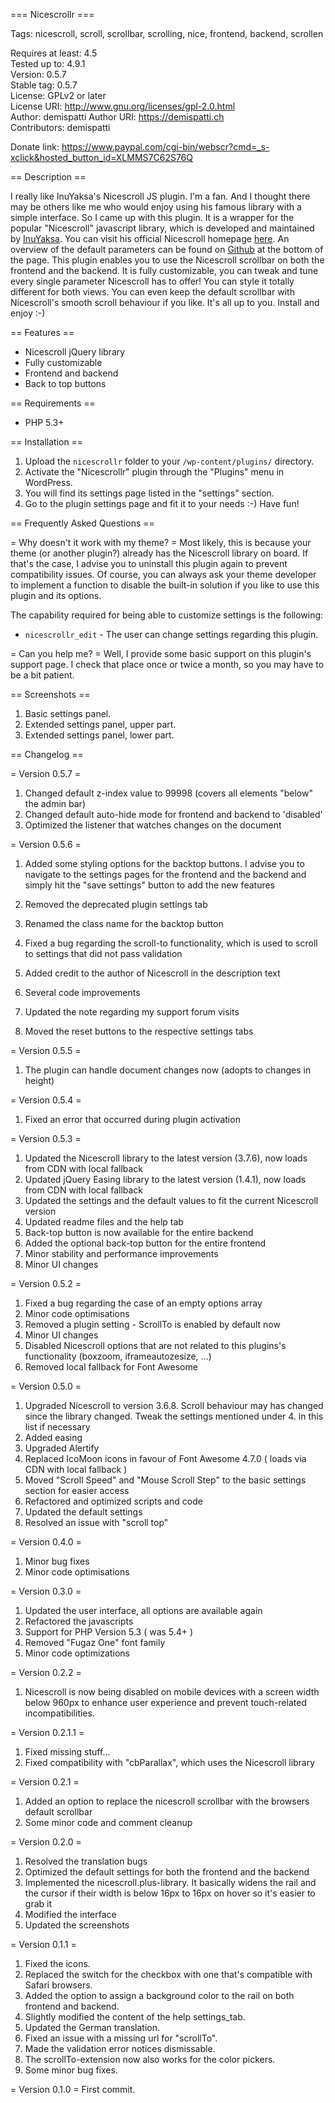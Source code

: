 === Nicescrollr ===

Tags: nicescroll, scroll, scrollbar, scrolling, nice, frontend, backend, scrollen  

Requires at least: 4.5  
Tested up to: 4.9.1  
Version: 0.5.7  
Stable tag: 0.5.7  
License: GPLv2 or later  
License URI: http://www.gnu.org/licenses/gpl-2.0.html  
Author: demispatti 
Author URI: https://demispatti.ch  
Contributors: demispatti


Donate link: https://www.paypal.com/cgi-bin/webscr?cmd=_s-xclick&hosted_button_id=XLMMS7C62S76Q

== Description ==

I really like InuYaksa's Nicescroll JS plugin. I'm a fan. And I thought there may be others like me who would enjoy using his famous library with a simple interface. So I came up with this plugin. It is a wrapper for the popular "Nicescroll" javascript library, which is developed and maintained by <a href="https://wordpress.org/support/users/inuyaksa/" target="_blank">InuYaksa</a>. You can visit his official Nicescroll homepage <a href="https://www.areaaperta.com/nicescroll/" target="_blank">here</a>. An overview of the default parameters can be found on <a href="https://github.com/inuyaksa/jquery.nicescroll" target="_blank">Github</a> at the bottom of the page. This plugin enables you to use the Nicescroll scrollbar on both the frontend and the backend. It is fully customizable, you can tweak and tune every single parameter Nicescroll has to offer! You can style it totally different for both views. You can even keep the default scrollbar with Nicescroll's smooth scroll behaviour if you like. It's all up to you. Install and enjoy :-)


== Features ==

+ Nicescroll jQuery library
+ Fully customizable
+ Frontend and backend
+ Back to top buttons


== Requirements ==
- PHP 5.3+


== Installation ==

1. Upload the `nicescrollr` folder to your `/wp-content/plugins/` directory.
2. Activate the "Nicescrollr" plugin through the "Plugins" menu in WordPress.
3. You will find its settings page listed in the "settings" section.
3. Go to the plugin settings page and fit it to your needs :-) Have fun!


== Frequently Asked Questions ==

= Why doesn't it work with my theme? =
Most likely, this is because your theme (or another plugin?) already has the Nicescroll library on board. If that's the case, I advise you to uninstall this plugin again to prevent compatibility issues. Of course, you can always ask your theme developer to implement a function to disable the built-in solution if you like to use this plugin and its options.

The capability required for being able to customize settings is the following:

* `nicescrollr_edit` - The user can change settings regarding this plugin.

= Can you help me? =
Well, I provide some basic support on this plugin's support page. I check that place once or twice a month, so you may have to be a bit patient.


== Screenshots ==

1. Basic settings panel.
2. Extended settings panel, upper part.
3. Extended settings panel, lower part.


== Changelog ==

= Version 0.5.7 =
1. Changed default z-index value to 99998 (covers all elements "below" the admin bar)
2. Changed default auto-hide mode for frontend and backend to 'disabled'
3. Optimized the listener that watches changes on the document

= Version 0.5.6 =
1. Added some styling options for the backtop buttons. I advise you to navigate to the settings pages for the frontend and the backend and simply hit the "save settings" button to add the new features

2. Removed the deprecated plugin settings tab
3. Renamed the class name for the backtop button
4. Fixed a bug regarding the scroll-to functionality, which is used to scroll to settings that did not pass validation
5. Added credit to the author of Nicescroll in the description text
6. Several code improvements
7. Updated the note regarding my support forum visits
8. Moved the reset buttons to the respective settings tabs

= Version 0.5.5 =
1. The plugin can handle document changes now (adopts to changes in height)

= Version 0.5.4 =
1. Fixed an error that occurred during plugin activation

= Version 0.5.3 =
1. Updated the Nicescroll library to the latest version (3.7.6), now loads from CDN with local fallback
2. Updated jQuery Easing library to the latest version (1.4.1), now loads from CDN with local fallback
3. Updated the settings and the default values to fit the current Nicescroll version
4. Updated readme files and the help tab
5. Back-top button is now available for the entire backend
6. Added the optional back-top button for the entire frontend
7. Minor stability and performance improvements
8. Minor UI changes

= Version 0.5.2 =
1. Fixed a bug regarding the case of an empty options array
2. Minor code optimisations
3. Removed a plugin setting - ScrollTo is enabled by default now
4. Minor UI changes
5. Disabled Nicescroll options that are not related to this plugins's functionality (boxzoom, iframeautozesize, ...)
6. Removed local fallback for Font Awesome

= Version 0.5.0 =
1. Upgraded Nicescroll to version 3.6.8. Scroll behaviour may has changed since the library changed. Tweak the settings mentioned under 4. in this list if necessary
2. Added easing
2. Upgraded Alertify
3. Replaced IcoMoon icons in favour of Font Awesome 4.7.0 ( loads via CDN with local fallback )
4. Moved "Scroll Speed" and "Mouse Scroll Step" to the basic settings section for easier access
5. Refactored and optimized scripts and code
6. Updated the default settings
7. Resolved an issue with "scroll top"

= Version 0.4.0 =
1. Minor bug fixes
2. Minor code optimisations

= Version 0.3.0 =
1. Updated the user interface, all options are available again
2. Refactored the javascripts
3. Support for PHP Version 5.3 ( was 5.4+ )
4. Removed "Fugaz One" font family
5. Minor code optimizations

= Version 0.2.2 =
1. Nicescroll is now being disabled on mobile devices with a screen width below 960px to enhance user experience and prevent touch-related incompatibilities.

= Version 0.2.1.1 =
1. Fixed missing stuff...
2. Fixed compatibility with "cbParallax", which uses the Nicescroll library

= Version 0.2.1 =
1. Added an option to replace the nicescroll scrollbar with the browsers default scrollbar
2. Some minor code and comment cleanup

= Version 0.2.0 =
1. Resolved the translation bugs
2. Optimized the default settings for both the frontend and the backend
3. Implemented the nicescroll.plus-library.
   It basically widens the rail and the cursor if their width is below 16px to 16px on hover so it's easier to grab it
4. Modified the interface
5. Updated the screenshots

= Version 0.1.1 =
1. Fixed the icons.
2. Replaced the switch for the checkbox with one that's compatible with Safari browsers.
3. Added the option to assign a background color to the rail on both frontend and backend.
4. Slightly modified the content of the help settings_tab.
5. Updated the German translation.
6. Fixed an issue with a missing url for "scrollTo".
7. Made the validation error notices dismissable.
8. The scrollTo-extension now also works for the color pickers.
8. Some minor bug fixes.

= Version 0.1.0 =
First commit.
